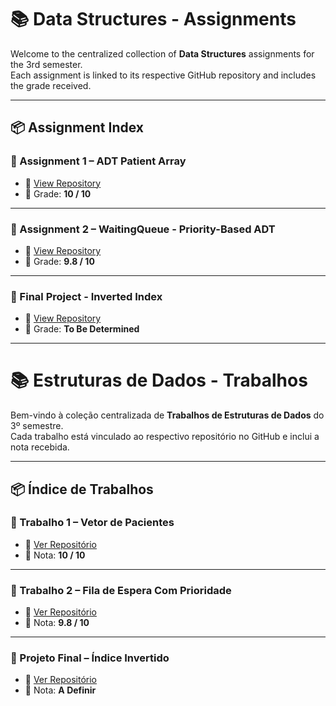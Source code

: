 # 📚 Data Structures - Assignments

Welcome to the centralized collection of **Data Structures** assignments for the 3rd semester.  
Each assignment is linked to its respective GitHub repository and includes the grade received.

---

## 📦 Assignment Index

### 📝 Assignment 1 – ADT Patient Array
- 🔗 [View Repository](https://github.com/arthurabello/dsa-assignment-1)
- 🏅 Grade: **10 / 10**

---

### 📝 Assignment 2 – WaitingQueue - Priority-Based ADT
- 🔗 [View Repository](https://github.com/arthurabello/dsa-assignment-2)
- 🏅 Grade: **9.8 / 10**

---

### 📝 Final Project - Inverted Index
- 🔗 [View Repository](https://github.com/arthurabello/dsa-final-project)
- 🏅 Grade: **To Be Determined**

---

# 📚 Estruturas de Dados - Trabalhos

Bem-vindo à coleção centralizada de **Trabalhos de Estruturas de Dados** do 3º semestre.  
Cada trabalho está vinculado ao respectivo repositório no GitHub e inclui a nota recebida.

---

## 📦 Índice de Trabalhos

### 📝 Trabalho 1 – Vetor de Pacientes 
- 🔗 [Ver Repositório](https://github.com/arthurabello/dsa-assignment-1)
- 🏅 Nota: **10 / 10**

---

### 📝 Trabalho 2 – Fila de Espera Com Prioridade
- 🔗 [Ver Repositório](https://github.com/arthurabello/dsa-assignment-2)
- 🏅 Nota: **9.8 / 10**

---

### 📝 Projeto Final – Índice Invertido
- 🔗 [Ver Repositório](https://github.com/arthurabello/dsa-final-project)
- 🏅 Nota: **A Definir**
